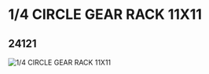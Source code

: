 # 1/4 CIRCLE GEAR RACK 11X11
## 24121
![1/4 CIRCLE GEAR RACK 11X11](https://lc-www-live-s.legocdn.com/media/bricks/5/2/6151167.jpg)